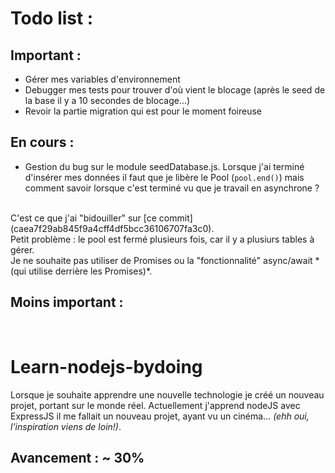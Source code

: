 # Todo list :
## Important : 
- Gérer mes variables d'environnement
- Debugger mes tests pour trouver d'où vient le blocage (après le seed de la base il y a 10 secondes de blocage...)
- Revoir la partie migration qui est pour le moment foireuse

## En cours :
- Gestion du bug sur le module seedDatabase.js.
Lorsque j'ai terminé d'insérer mes données il faut que je libère le Pool (`pool.end()`) mais comment savoir lorsque c'est terminé vu que je travail en asynchrone ?
<br />
C'est ce que j'ai "bidouiller" sur [ce commit](caea7f29ab845f9a4cff4df5bcc36106707fa3c0).
<br />
Petit problème : le pool est fermé plusieurs fois, car il y a plusiurs tables à gérer. <br />
Je ne souhaite pas utiliser de Promises ou la "fonctionnalité" async/await *(qui utilise derrière les Promises)*.

<br />

## Moins important :

<br />

# Learn-nodejs-bydoing
Lorsque je souhaite apprendre une nouvelle technologie je créé un nouveau projet, portant sur le monde réel.
Actuellement j'apprend nodeJS avec ExpressJS il me fallait un nouveau projet, ayant vu un cinéma... *(ehh oui, l'inspiration viens de loin!)*. <br />

## Avancement : ~ 30%